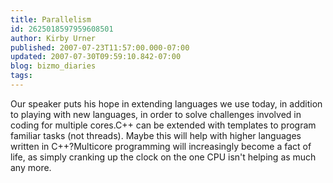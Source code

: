 ```yaml
---
title: Parallelism
id: 2625018597959608501
author: Kirby Urner
published: 2007-07-23T11:57:00.000-07:00
updated: 2007-07-30T09:59:10.842-07:00
blog: bizmo_diaries
tags: 
---
```


Our speaker puts his hope in extending languages we use today, in addition to playing with new languages, in order to solve challenges involved in coding for multiple cores.C++ can be extended with templates to program familiar tasks (not threads).  Maybe this will help with higher languages written in C++?Multicore programming will increasingly become a fact of life, as simply cranking up the clock on the one CPU isn't helping as much any more.